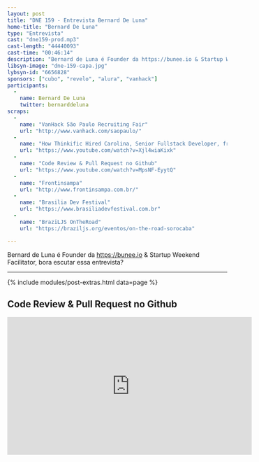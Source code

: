```yaml
---
layout: post
title: "DNE 159 - Entrevista Bernard De Luna"
home-title: "Bernard De Luna"
type: "Entrevista"
cast: "dne159-prod.mp3"
cast-length: "44440093"
cast-time: "00:46:14"
description: "Bernard de Luna é Founder da https://bunee.io & Startup Weekend Facilitator, bora escutar essa entrevista?"
libsyn-image: "dne-159-capa.jpg"
lybsyn-id: "6656828"
sponsors: ["cubo", "revelo", "alura", "vanhack"]
participants:
  -
    name: Bernard De Luna
    twitter: bernarddeluna
scraps:
  -
    name: "VanHack São Paulo Recruiting Fair"
    url: "http://www.vanhack.com/saopaulo/"
  -
    name: "How Thinkific Hired Carolina, Senior Fullstack Developer, from VanHack"
    url: "https://www.youtube.com/watch?v=Xjl4wiaKixk"
  -
    name: "Code Review & Pull Request no Github"
    url: "https://www.youtube.com/watch?v=MpsNF-EyytQ"
  -
    name: "Frontinsampa"
    url: "http://www.frontinsampa.com.br/"
  -
    name: "Brasilia Dev Festival"
    url: "https://www.brasiliadevfestival.com.br"
  -
    name: "BraziLJS OnTheRoad"
    url: "https://braziljs.org/eventos/on-the-road-sorocaba"

---
```


Bernard de Luna é Founder da https://bunee.io & Startup Weekend Facilitator, bora escutar essa entrevista?

---

{% include modules/post-extras.html data=page %}

<section class="post-youtube">
  <h2 class="post-youtube-title">
    Code Review & Pull Request no Github
  </h2>
  <div class="v-wrapper">
    <iframe class="v-iframe" width="560" height="315" src="https://www.youtube.com/embed/MpsNF-EyytQ" frameborder="0" allowfullscreen></iframe>
  </div>
</section>
